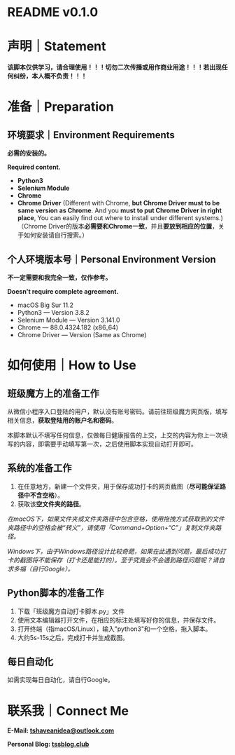 # README v0.1.0

# 声明｜Statement

**该脚本仅供学习，请合理使用！！！切勿二次传播或用作商业用途！！！若出现任何纠纷，本人概不负责！！！**

# 准备｜Preparation

## 环境要求｜Environment Requirements

**必需的安装的。**

**Required content.**

- **Python3**
- **Selenium Module**
- **Chrome**
- **Chrome Driver** (Different with Chrome, **but Chrome Driver must to be same version as Chrome**. And you **must to put Chrome Driver in right place**, You can easily find out where to install under different systems.)
（Chrome Driver的版本**必需要和Chrome一致**，并且**要放到相应的位置**，关于如何安装请自行搜索。）

## 个人环境版本号｜Personal Environment Version

**不一定需要和我完全一致，仅作参考。**

**Doesn't require complete agreement.**

- macOS Big Sur 11.2
- Python3 — Version 3.8.2
- Selenium Module — Version 3.141.0
- Chrome —  88.0.4324.182 (x86_64)
- Chrome Driver — Version (Same as Chrome)

# 如何使用｜How to Use

## 班级魔方上的准备工作

从微信小程序入口登陆的用户，默认没有账号密码。请前往班级魔方网页版，填写相关信息，**获取登陆用的账户名和密码**。

本脚本默认不填写任何信息，仅做每日健康报告的上交，上交的内容为你上一次填写的内容，即需要手动填写第一次，之后使用脚本实现自动打开即可。

## 系统的准备工作

1. 在任意地方，新建一个文件夹，用于保存成功打卡的网页截图（**尽可能保证路径中不含空格**）。
2. 获取该**空文件夹的路径**。

*在macOS下，如果文件夹或文件夹路径中包含空格，使用拖拽方式获取到的文件夹路径中的空格会被“转义”，请使用「Command+Option+“C”」复制文件夹路径。*

*Windows下，由于Windows路径设计比较奇葩，如果在此遇到问题，最后成功打卡的截图将不能保存（打卡还是能打的）。至于究竟会不会遇到路径问题呢？请自求多福（自行Google）。*

## Python脚本的准备工作

1. 下载「班级魔方自动打卡脚本.py」文件
2. 使用文本编辑器打开文件，在相应的标注处填写好你的信息，并保存文件。
3. 打开终端（指macOS/Linux），输入"python3"和一个空格，拖入脚本。
4. 大约5s-15s之后，完成打卡并生成截图。

## 每日自动化

如需实现每日自动化，请自行Google。

# 联系我｜Connect Me

**E-Mail: tshaveanidea@outlook.com**

**Personal Blog: [tssblog.club](http://tssblog.club)**
